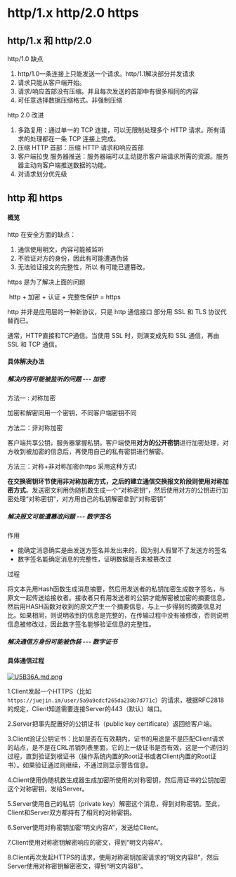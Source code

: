 # http/1.x    http/2.0   https

## http/1.x 和 http/2.0

http/1.0 缺点

1. http/1.0一条连接上只能发送一个请求。http/1.1解决部分并发请求
2. 请求只能从客户端开始。
3. 请求/响应首部没有压缩。并且每次发送的首部中有很多相同的内容
4. 可任意选择数据压缩格式。非强制压缩



http 2.0 改进

1. 多路复用：通过单一的 TCP 连接，可以无限制处理多个 HTTP 请求。所有请求的处理都在一条 TCP 连接上完成。
2. 压缩 HTTP 首部：压缩 HTTP 请求和响应首部
3. 客户端拉曳 服务器推送：服务器端可以主动提示客户端请求所需的资源。服务器主动向客户端推送数据的功能。
4. 对请求划分优先级



## http 和 https

#### 概览

http 在安全方面的缺点：

1. 通信使用明文，内容可能被监听
2. 不验证对方的身份，因此有可能遭遇伪装
3. 无法验证报文的完整性，所以 有可能已遭篡改。

https 是为了解决上面的问题

​	http  + 加密 + 认证 + 完整性保护 = https

http 并非是应用层的一种新协议，只是 http 通信接口 部分用 SSL 和 TLS 协议代替而已。

通常，HTTP直接和TCP通信。当使用 SSL 时，则演变成先和 SSL 通信，再由 SSL 和 TCP 通信。 

#### 具体解决办法

##### 解决内容可能被监听的问题 --- 加密

方法一 : 对称加密

加密和解密同用一个密钥，不同客户端密钥不同

方法二：非对称加密

客户端共享公钥，服务器掌握私钥。客户端使用**对方的公开密钥**进行加密处理，对方收到被加密的信息后，再使用自己的私有密钥进行解密。

方法三：对称+非对称加密(https 采用这种方式)

**在交换密钥环节使用非对称加密方式，之后的建立通信交换报文阶段则使用对称加密方式**。发送密文利用伪随机数生成一个“对称密钥”，然后使用对方的公钥进行加密处理“对称密钥”，对方用自己的私钥解密拿到“对称密钥”



##### 解决报文可能遭篡改问题 --- 数字签名

作用

* 能确定消息确实是由发送方签名并发出来的，因为别人假冒不了发送方的签名
* 数字签名能确定消息的完整性，证明数据是否未被篡改过

过程

将文本先用Hash函数生成消息摘要，然后用发送者的私钥加密生成数字签名，与原文一起传送给接收者。接收者只有用发送者的公钥才能解密被加密的摘要信息，然后用HASH函数对收到的原文产生一个摘要信息，与上一步得到的摘要信息对比。如果相同，则说明收到的信息是完整的，在传输过程中没有被修改，否则说明信息被修改过，因此数字签名能够验证信息的完整性。

##### 解决通信方身份可能被伪装 --- 数字证书

#### 具体通信过程

[![U5B36A.md.png](https://s1.ax1x.com/2020/07/21/U5B36A.md.png)](https://imgchr.com/i/U5B36A)

1.Client发起一个HTTPS（比如`https://juejin.im/user/5a9a9cdcf265da238b7d771c`）的请求，根据RFC2818的规定，Client知道需要连接Server的443（默认）端口。

2.Server把事先配置好的公钥证书（public key certificate）返回给客户端。

3.Client验证公钥证书：比如是否在有效期内，证书的用途是不是匹配Client请求的站点，是不是在CRL吊销列表里面，它的上一级证书是否有效，这是一个递归的过程，直到验证到根证书（操作系统内置的Root证书或者Client内置的Root证书）。如果验证通过则继续，不通过则显示警告信息。

4.Client使用伪随机数生成器生成加密所使用的对称密钥，然后用证书的公钥加密这个对称密钥，发给Server。

5.Server使用自己的私钥（private key）解密这个消息，得到对称密钥。至此，Client和Server双方都持有了相同的对称密钥。

6.Server使用对称密钥加密“明文内容A”，发送给Client。

7.Client使用对称密钥解密响应的密文，得到“明文内容A”。

8.Client再次发起HTTPS的请求，使用对称密钥加密请求的“明文内容B”，然后Server使用对称密钥解密密文，得到“明文内容B”。






